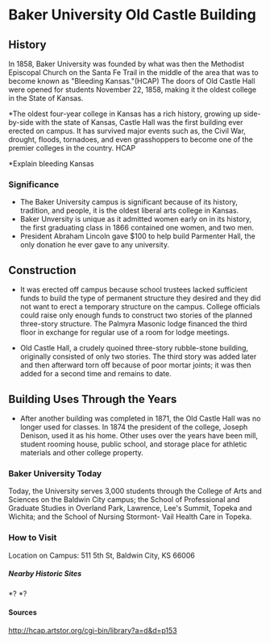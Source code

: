 # Baker University Old Castle Building 
## History 
In 1858, Baker University was founded by what was then the Methodist Episcopal Church on the Santa Fe Trail in the middle of the area that was to become known as "Bleeding Kansas."(HCAP) The doors of Old Castle Hall were opened for students November 22, 1858, making it the oldest college in the State of Kansas. 

*The oldest four-year college in Kansas has a rich history, growing up side-by-side with the state of Kansas, Castle Hall was the first building ever erected on campus. It has survived major events such as, the Civil War, drought, floods, tornadoes, and even grasshoppers to become one of the premier colleges in the country. HCAP

 *Explain bleeding Kansas 
### Significance 
 * The Baker University campus is significant because of its history, tradition, and people, it is the oldest liberal arts college in Kansas.
 * Baker Unversity is unique as it admitted women early on in its history, the first graduating class in 1866 contained one women, and two men. 
 * President Abraham Lincoln gave $100 to help build Parmenter Hall, the only donation he ever gave to any university. 
 
## Construction 
* It was erected off campus because school trustees lacked sufficient funds to build the type of permanent structure they desired and they did not want to erect a temporary structure on the campus. College officials could raise only enough funds to construct two stories of the planned three-story structure. The Palmyra Masonic lodge financed the third floor in exchange for regular use of a room for lodge meetings.

* Old Castle Hall, a crudely quoined three-story rubble-stone building, originally consisted of only two stories. The third story was added later and then afterward torn off because of poor mortar joints; it was then added for a second time and remains to date.

## Building Uses Through the Years
 * After another building was completed in 1871, the Old Castle Hall was no longer used for classes. In 1874 the president of the college, Joseph Denison, used it as his home. Other uses over the years have been mill, student rooming house, public school, and storage place for athletic materials and other college property.


### Baker University Today 
Today, the University serves 3,000 students through the College of Arts and Sciences on the Baldwin City campus; the School of Professional and Graduate Studies in Overland Park, Lawrence, Lee's Summit, Topeka and Wichita; and the School of Nursing Stormont- Vail Health Care in Topeka. 

### How to Visit 
Location on Campus: 511 5th St, Baldwin City, KS 66006

##### Nearby Historic Sites
*?
*?


#### Sources 
http://hcap.artstor.org/cgi-bin/library?a=d&d=p153




   
   